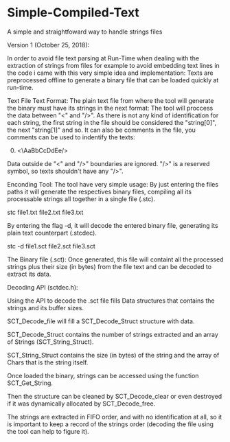 # Simple-Compiled-Text
A simple and straightfoward way to handle strings files

Version 1 (October 25, 2018): 

  In order to avoid file text parsing at Run-Time when dealing with the extraction of strings from files for example to avoid embedding text lines in the code i came with this very simple idea and implementation: Texts are preprocessed offline to generate a binary file that can be loaded quickly at run-time.
  
Text File Text Format:
The plain text file from where the tool will generate the binary must have its strings in the next format:
<AaBbCcDdEe/>
The tool will proccess the data between "<" and "/>".
As there is not any kind of identification for each string, the first string in the file should be considered the "string[0]", the next "string[1]" and so. It can also be comments in the file, you comments can be used to indentify the texts:

0. <\AaBbCcDdEe/>

Data outside de "<" and "/>" boundaries are ignored.
"/>" is a reserved symbol, so texts shouldn't have any "/>".

Enconding Tool:
The tool have very simple usage:
By just entering the files paths it will generate the respectives binary files, compiling all its processable strings all together in a single file (.stc).

stc file1.txt file2.txt file3.txt

By entering the flag -d, it will decode the entered binary file, generating its plain text counterpart (.stcdec).

stc -d file1.sct file2.sct file3.sct


The Binary file (.sct):
Once generated, this file will containt all the processed strings plus their size (in bytes) from the file text and can be decoded to extract its data.

Decoding API (sctdec.h):

Using the API to decode the .sct file fills Data structures that contains the strings and its buffer sizes.

SCT_Decode_file will fill a SCT_Decode_Struct structure with data.

SCT_Decode_Struct contains the number of strings extracted and an array of Strings (SCT_String_Struct).

SCT_String_Struct contains the size (in bytes) of the string and the array of Chars that is the string itself.

Once loaded the binary, strings can be accessed using the function SCT_Get_String.

Then the structure can be cleaned by SCT_Decode_clear or even destroyed if it was dynamically allocated by SCT_Decode_free.

The strings are extracted in FIFO order, and with no identification at all, so it is important to keep a record of the strings order (decoding the file using the tool can help to figure it).
